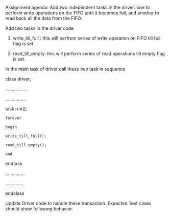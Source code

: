 Assignment agenda: Add two independent tasks in the driver: one to perform write operations on the FIFO until it becomes full, and another to read back all the data from the FIFO.

Add two tasks in the driver code

1) write_till_full : this will perfrom series of write operation on FIFO till full flag is set

2) read_till_empty: this will perform series of read operations till empty flag is set.

In the main task of driver call these two task in sequence

class driver;

.................

................

 
 task run();
 
    forever
    
    begin
    
    write_till_full();
    
    read_till_empty();
    
    end
    
  endtask
  
...............

...............

endclass


Update Driver code to handle these transaction. Expected Test cases should show following behavior.


